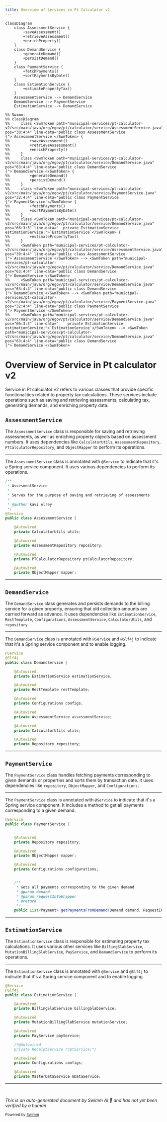 ```yaml
---
title: Overview of Services in Pt Calculator v2
---
```

```mermaid
classDiagram
    class AssessmentService {
        +saveAssessment()
        +retrieveAssessment()
        +enrichProperty()
    }
    class DemandService {
        +generateDemand()
        +persistDemand()
    }
    class PaymentService {
        +fetchPayments()
        +sortPaymentsByDate()
    }
    class EstimationService {
        +estimatePropertyTax()
    }
    AssessmentService --> DemandService
    DemandService --> PaymentService
    EstimationService --> DemandService

%% Swimm:
%% classDiagram
%%     class <SwmToken path="municipal-services/pt-calculator-v2/src/main/java/org/egov/pt/calculator/service/AssessmentService.java" pos="30:4:4" line-data="public class AssessmentService {">`AssessmentService`</SwmToken> {
%%         +saveAssessment()
%%         +retrieveAssessment()
%%         +enrichProperty()
%%     }
%%     class <SwmToken path="municipal-services/pt-calculator-v2/src/main/java/org/egov/pt/calculator/service/DemandService.java" pos="63:4:4" line-data="public class DemandService {">`DemandService`</SwmToken> {
%%         +generateDemand()
%%         +persistDemand()
%%     }
%%     class <SwmToken path="municipal-services/pt-calculator-v2/src/main/java/org/egov/pt/calculator/service/PaymentService.java" pos="32:4:4" line-data="public class PaymentService {">`PaymentService`</SwmToken> {
%%         +fetchPayments()
%%         +sortPaymentsByDate()
%%     }
%%     class <SwmToken path="municipal-services/pt-calculator-v2/src/main/java/org/egov/pt/calculator/service/DemandService.java" pos="66:3:3" line-data="	private EstimationService estimationService;">`EstimationService`</SwmToken> {
%%         +estimatePropertyTax()
%%     }
%%     <SwmToken path="municipal-services/pt-calculator-v2/src/main/java/org/egov/pt/calculator/service/AssessmentService.java" pos="30:4:4" line-data="public class AssessmentService {">`AssessmentService`</SwmToken> --> <SwmToken path="municipal-services/pt-calculator-v2/src/main/java/org/egov/pt/calculator/service/DemandService.java" pos="63:4:4" line-data="public class DemandService {">`DemandService`</SwmToken>
%%     <SwmToken path="municipal-services/pt-calculator-v2/src/main/java/org/egov/pt/calculator/service/DemandService.java" pos="63:4:4" line-data="public class DemandService {">`DemandService`</SwmToken> --> <SwmToken path="municipal-services/pt-calculator-v2/src/main/java/org/egov/pt/calculator/service/PaymentService.java" pos="32:4:4" line-data="public class PaymentService {">`PaymentService`</SwmToken>
%%     <SwmToken path="municipal-services/pt-calculator-v2/src/main/java/org/egov/pt/calculator/service/DemandService.java" pos="66:3:3" line-data="	private EstimationService estimationService;">`EstimationService`</SwmToken> --> <SwmToken path="municipal-services/pt-calculator-v2/src/main/java/org/egov/pt/calculator/service/DemandService.java" pos="63:4:4" line-data="public class DemandService {">`DemandService`</SwmToken>
```

# Overview of Service in Pt calculator v2

Service in Pt calculator v2 refers to various classes that provide specific functionalities related to property tax calculations. These services include operations such as saving and retrieving assessments, calculating tax, generating demands, and enriching property data.

## <SwmToken path="municipal-services/pt-calculator-v2/src/main/java/org/egov/pt/calculator/service/AssessmentService.java" pos="30:4:4" line-data="public class AssessmentService {">`AssessmentService`</SwmToken>

The <SwmToken path="municipal-services/pt-calculator-v2/src/main/java/org/egov/pt/calculator/service/AssessmentService.java" pos="30:4:4" line-data="public class AssessmentService {">`AssessmentService`</SwmToken> class is responsible for saving and retrieving assessments, as well as enriching property objects based on assessment numbers. It uses dependencies like <SwmToken path="municipal-services/pt-calculator-v2/src/main/java/org/egov/pt/calculator/service/AssessmentService.java" pos="33:3:3" line-data="	private CalculatorUtils utils;">`CalculatorUtils`</SwmToken>, <SwmToken path="municipal-services/pt-calculator-v2/src/main/java/org/egov/pt/calculator/service/AssessmentService.java" pos="36:3:3" line-data="	private AssessmentRepository repository;">`AssessmentRepository`</SwmToken>, <SwmToken path="municipal-services/pt-calculator-v2/src/main/java/org/egov/pt/calculator/service/AssessmentService.java" pos="39:3:3" line-data="	private PTCalculatorRepository ptCalculatorRepository;">`PTCalculatorRepository`</SwmToken>, and <SwmToken path="municipal-services/pt-calculator-v2/src/main/java/org/egov/pt/calculator/service/AssessmentService.java" pos="42:3:3" line-data="	private ObjectMapper mapper;">`ObjectMapper`</SwmToken> to perform its operations.

<SwmSnippet path="/municipal-services/pt-calculator-v2/src/main/java/org/egov/pt/calculator/service/AssessmentService.java" line="22">

---

The <SwmToken path="municipal-services/pt-calculator-v2/src/main/java/org/egov/pt/calculator/service/AssessmentService.java" pos="30:4:4" line-data="public class AssessmentService {">`AssessmentService`</SwmToken> class is annotated with <SwmToken path="municipal-services/pt-calculator-v2/src/main/java/org/egov/pt/calculator/service/AssessmentService.java" pos="29:0:1" line-data="@Service">`@Service`</SwmToken> to indicate that it's a Spring service component. It uses various dependencies to perform its operations.

```java
/**
 * AssesmentService
 * 
 * Serves for the purpose of saving and retrieving of assessments
 * 
 * @author kavi elrey
 */
@Service
public class AssessmentService {

	@Autowired
	private CalculatorUtils utils;

	@Autowired
	private AssessmentRepository repository;

	@Autowired
	private PTCalculatorRepository ptCalculatorRepository;

	@Autowired
	private ObjectMapper mapper;
```

---

</SwmSnippet>

## <SwmToken path="municipal-services/pt-calculator-v2/src/main/java/org/egov/pt/calculator/service/DemandService.java" pos="63:4:4" line-data="public class DemandService {">`DemandService`</SwmToken>

The <SwmToken path="municipal-services/pt-calculator-v2/src/main/java/org/egov/pt/calculator/service/DemandService.java" pos="63:4:4" line-data="public class DemandService {">`DemandService`</SwmToken> class generates and persists demands to the billing service for a given property, ensuring that old collection amounts are carried forward as advance. It uses dependencies like <SwmToken path="municipal-services/pt-calculator-v2/src/main/java/org/egov/pt/calculator/service/DemandService.java" pos="66:3:3" line-data="	private EstimationService estimationService;">`EstimationService`</SwmToken>, <SwmToken path="municipal-services/pt-calculator-v2/src/main/java/org/egov/pt/calculator/service/DemandService.java" pos="69:3:3" line-data="	private RestTemplate restTemplate;">`RestTemplate`</SwmToken>, <SwmToken path="municipal-services/pt-calculator-v2/src/main/java/org/egov/pt/calculator/service/DemandService.java" pos="72:3:3" line-data="	private Configurations configs;">`Configurations`</SwmToken>, <SwmToken path="municipal-services/pt-calculator-v2/src/main/java/org/egov/pt/calculator/service/AssessmentService.java" pos="30:4:4" line-data="public class AssessmentService {">`AssessmentService`</SwmToken>, <SwmToken path="municipal-services/pt-calculator-v2/src/main/java/org/egov/pt/calculator/service/AssessmentService.java" pos="33:3:3" line-data="	private CalculatorUtils utils;">`CalculatorUtils`</SwmToken>, and <SwmToken path="municipal-services/pt-calculator-v2/src/main/java/org/egov/pt/calculator/service/AssessmentService.java" pos="36:5:5" line-data="	private AssessmentRepository repository;">`repository`</SwmToken>.

<SwmSnippet path="/municipal-services/pt-calculator-v2/src/main/java/org/egov/pt/calculator/service/DemandService.java" line="61">

---

The <SwmToken path="municipal-services/pt-calculator-v2/src/main/java/org/egov/pt/calculator/service/DemandService.java" pos="63:4:4" line-data="public class DemandService {">`DemandService`</SwmToken> class is annotated with <SwmToken path="municipal-services/pt-calculator-v2/src/main/java/org/egov/pt/calculator/service/DemandService.java" pos="61:0:1" line-data="@Service">`@Service`</SwmToken> and <SwmToken path="municipal-services/pt-calculator-v2/src/main/java/org/egov/pt/calculator/service/DemandService.java" pos="62:0:1" line-data="@Slf4j">`@Slf4j`</SwmToken> to indicate that it's a Spring service component and to enable logging.

```java
@Service
@Slf4j
public class DemandService {

	@Autowired
	private EstimationService estimationService;

	@Autowired
	private RestTemplate restTemplate;

	@Autowired
	private Configurations configs;

	@Autowired
	private AssessmentService assessmentService;

	@Autowired
	private CalculatorUtils utils;

	@Autowired
	private Repository repository;
```

---

</SwmSnippet>

## <SwmToken path="municipal-services/pt-calculator-v2/src/main/java/org/egov/pt/calculator/service/PaymentService.java" pos="32:4:4" line-data="public class PaymentService {">`PaymentService`</SwmToken>

The <SwmToken path="municipal-services/pt-calculator-v2/src/main/java/org/egov/pt/calculator/service/PaymentService.java" pos="32:4:4" line-data="public class PaymentService {">`PaymentService`</SwmToken> class handles fetching payments corresponding to given demands or properties and sorts them by transaction date. It uses dependencies like <SwmToken path="municipal-services/pt-calculator-v2/src/main/java/org/egov/pt/calculator/service/AssessmentService.java" pos="36:5:5" line-data="	private AssessmentRepository repository;">`repository`</SwmToken>, <SwmToken path="municipal-services/pt-calculator-v2/src/main/java/org/egov/pt/calculator/service/AssessmentService.java" pos="42:3:3" line-data="	private ObjectMapper mapper;">`ObjectMapper`</SwmToken>, and <SwmToken path="municipal-services/pt-calculator-v2/src/main/java/org/egov/pt/calculator/service/DemandService.java" pos="72:3:3" line-data="	private Configurations configs;">`Configurations`</SwmToken>.

<SwmSnippet path="/municipal-services/pt-calculator-v2/src/main/java/org/egov/pt/calculator/service/PaymentService.java" line="31">

---

The <SwmToken path="municipal-services/pt-calculator-v2/src/main/java/org/egov/pt/calculator/service/PaymentService.java" pos="32:4:4" line-data="public class PaymentService {">`PaymentService`</SwmToken> class is annotated with <SwmToken path="municipal-services/pt-calculator-v2/src/main/java/org/egov/pt/calculator/service/PaymentService.java" pos="31:0:1" line-data="@Service">`@Service`</SwmToken> to indicate that it's a Spring service component. It includes a method to get all payments corresponding to a given demand.

```java
@Service
public class PaymentService {


	@Autowired
    private Repository repository;

	@Autowired
    private ObjectMapper mapper;

    @Autowired
    private Configurations configurations;


    /**
     * Gets all payments corresponding to the given demand
     * @param demand
     * @param requestInfoWrapper
     * @return
     */
    public List<Payment> getPaymentsFromDemand(Demand demand, RequestInfoWrapper requestInfoWrapper) {
```

---

</SwmSnippet>

## <SwmToken path="municipal-services/pt-calculator-v2/src/main/java/org/egov/pt/calculator/service/DemandService.java" pos="66:3:3" line-data="	private EstimationService estimationService;">`EstimationService`</SwmToken>

The <SwmToken path="municipal-services/pt-calculator-v2/src/main/java/org/egov/pt/calculator/service/DemandService.java" pos="66:3:3" line-data="	private EstimationService estimationService;">`EstimationService`</SwmToken> class is responsible for estimating property tax calculations. It uses various other services like <SwmToken path="municipal-services/pt-calculator-v2/src/main/java/org/egov/pt/calculator/service/EstimationService.java" pos="51:3:3" line-data="	private BillingSlabService billingSlabService;">`BillingSlabService`</SwmToken>, <SwmToken path="municipal-services/pt-calculator-v2/src/main/java/org/egov/pt/calculator/service/EstimationService.java" pos="54:3:3" line-data="	private MutationBillingSlabService mutationService;">`MutationBillingSlabService`</SwmToken>, <SwmToken path="municipal-services/pt-calculator-v2/src/main/java/org/egov/pt/calculator/service/EstimationService.java" pos="57:3:3" line-data="	private PayService payService;">`PayService`</SwmToken>, and <SwmToken path="municipal-services/pt-calculator-v2/src/main/java/org/egov/pt/calculator/service/DemandService.java" pos="63:4:4" line-data="public class DemandService {">`DemandService`</SwmToken> to perform its operations.

<SwmSnippet path="/municipal-services/pt-calculator-v2/src/main/java/org/egov/pt/calculator/service/EstimationService.java" line="46">

---

The <SwmToken path="municipal-services/pt-calculator-v2/src/main/java/org/egov/pt/calculator/service/EstimationService.java" pos="48:4:4" line-data="public class EstimationService {">`EstimationService`</SwmToken> class is annotated with <SwmToken path="municipal-services/pt-calculator-v2/src/main/java/org/egov/pt/calculator/service/EstimationService.java" pos="46:0:1" line-data="@Service">`@Service`</SwmToken> and <SwmToken path="municipal-services/pt-calculator-v2/src/main/java/org/egov/pt/calculator/service/EstimationService.java" pos="47:0:1" line-data="@Slf4j">`@Slf4j`</SwmToken> to indicate that it's a Spring service component and to enable logging.

```java
@Service
@Slf4j
public class EstimationService {

	@Autowired
	private BillingSlabService billingSlabService;

	@Autowired
	private MutationBillingSlabService mutationService;

	@Autowired
	private PayService payService;

	/*@Autowired
	private ReceiptService rcptService;*/

	@Autowired
	private Configurations configs;

	@Autowired
	private MasterDataService mDataService;
```

---

</SwmSnippet>

&nbsp;

*This is an auto-generated document by Swimm AI 🌊 and has not yet been verified by a human*

<SwmMeta version="3.0.0" repo-id="Z2l0aHViJTNBJTNBRElHSVQtT1NTJTNBJTNBU3dpbW0tRGVtbw==" repo-name="DIGIT-OSS" doc-type="overview"><sup>Powered by [Swimm](/)</sup></SwmMeta>

